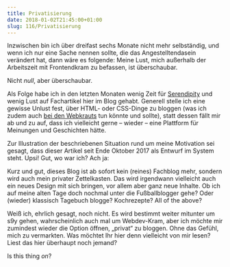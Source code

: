 ```yaml
---
title: Privatisierung
date: 2018-01-02T21:45:00+01:00
slug: 116/Privatisierung
---
```


Inzwischen bin ich über dreifast sechs Monate nicht mehr selbständig, und wenn ich nur eine Sache nennen sollte, die das Angestelltendasein verändert hat, dann wäre es folgende: Meine Lust, mich außerhalb der Arbeitszeit mit Frontendkram zu befassen, ist überschaubar.

Nicht _null_, aber überschaubar.

Als Folge habe ich in den letzten Monaten wenig Zeit für [Serendipity](https://s9y.org) und wenig Lust auf Fachartikel hier im Blog gehabt. Generell stelle ich eine gewisse Unlust fest, über HTML- oder CSS-Dinge zu bloggen (was ich zudem auch [bei den Webkrauts](http://webkrauts.de/) tun könnte und sollte), statt dessen fällt mir ab und zu auf, dass ich vielleicht gerne – wieder – eine Plattform für Meinungen und Geschichten hätte.

Zur Illustration der beschriebenen Situation rund um meine Motivation sei gesagt, dass dieser Artikel seit Ende Oktober 2017 als Entwurf im System steht. Upsi! Gut, wo war ich? Ach ja:

Kurz und gut, dieses Blog ist ab sofort kein (reines) Fachblog mehr, sondern wird auch mein privater Zettelkasten. Das wird irgendwann vielleicht auch ein neues Design mit sich bringen, vor allem aber ganz neue Inhalte. Ob ich auf meine alten Tage doch nochmal unter die Fußballblogger gehe? Oder (wieder) klassisch Tagebuch blogge? Kochrezepte? All of the above?

Weiß ich, ehrlich gesagt, noch nicht. Es wird bestimmt weiter mitunter um s9y gehen, wahrscheinlich auch mal um Webdev-Kram, aber ich möchte mir zumindest wieder die Option öffnen, „privat“ zu bloggen. Ohne das Gefühl, mich zu vermarkten. Was möchtet Ihr hier denn vielleicht von mir lesen? Liest das hier überhaupt noch jemand?

Is this thing _on_?
